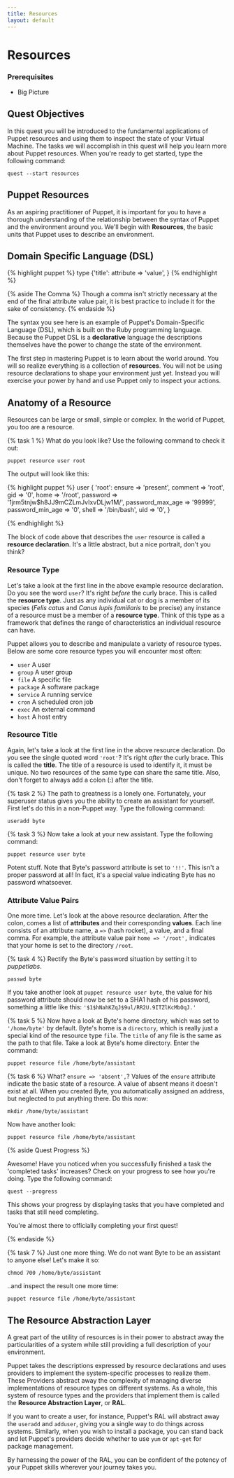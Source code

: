 ```yaml
---
title: Resources
layout: default
---
```


# Resources

### Prerequisites

- Big Picture

## Quest Objectives

In this quest you will be introduced to the fundamental applications of Puppet resources and using them to inspect the state of your Virtual Machine. The tasks we will accomplish in this quest will help you learn more about Puppet resources. When you're ready to get started, type the following command:

    quest --start resources

## Puppet Resources

As an aspiring practitioner of Puppet, it is important for you to have a thorough understanding of the relationship between the syntax of Puppet and the environment around you. We'll begin with **Resources**, the basic units that Puppet uses to describe an environment.

## Domain Specific Language (DSL)

{% highlight puppet %}
type {'title':
    attribute => 'value',
}
{% endhighlight %}

{% aside The Comma %}
Though a comma isn't strictly necessary at the end of the final attribute value pair, it is best practice to include it for the sake of consistency.
{% endaside %}

The syntax you see here is an example of Puppet's Domain-Specific Language (DSL), which is built on the Ruby programming language. Because the Puppet DSL is a **declarative** language the descriptions themselves have the power to change the state of the environment.

The first step in mastering Puppet is to learn about the world around. You will so realize everything is a collection of **resources**. You will not be using resource declarations to shape your environment just yet. Instead you will exercise your power by hand and use Puppet only to inspect your actions.

## Anatomy of a Resource

Resources can be large or small, simple or complex. In the world of Puppet, you too are a resource.

{% task 1 %}
What do you look like? Use the following command to check it out:

	puppet resource user root
		
The output will look like this:

{% highlight puppet %}
user { 'root':
  	ensure           => 'present',
  	comment          => 'root',
  	gid              => '0',
  	home             => '/root',
  	password         => '$1$jrm5tnjw$h8JJ9mCZLmJvIxvDLjw1M/',
  	password_max_age => '99999',
  	password_min_age => '0',
  	shell            => '/bin/bash',
  	uid              => '0',
}

{% endhighlight %}

The block of code above that describes the `user` resource is called a **resource declaration**. It's a little abstract, but a nice portrait, don't you think? 

### Resource Type

Let's take a look at the first line in the above example resource declaration. Do you see the word `user`? It's right _before_ the curly brace. This is called the **resource type**. Just as any individual cat or dog is a member of its species (*Felis catus* and *Canus lupis familiaris* to be precise) any instance of a resource must be a member of a **resource type**. Think of this type as a framework that defines the range of characteristics an individual resource can have.

Puppet allows you to describe and manipulate a variety of resource types. Below are some core resource types you will encounter most often: 

* `user` A user
* `group` A user group
* `file` A specific file
* `package` A software package
* `service` A running service
* `cron` A scheduled cron job
* `exec` An external command
* `host` A host entry

### Resource Title

Again, let's take a look at the first line in the above resource declaration. Do you see the single quoted word `'root'`? It's right _after_ the curly brace. This is called the **title**. The title of a resource is used to identify it, it must be unique. No two resources of the same type can share the same title. Also, don't forget to always add a colon (:) after the title.

{% task 2 %}
The path to greatness is a lonely one. Fortunately, your superuser status gives you the ability to create an assistant for yourself. First let's do this in a non-Puppet way. Type the following command:

	useradd byte

{% task 3 %}
Now take a look at your new assistant. Type the following command:

	puppet resource user byte
            
Potent stuff. Note that Byte's password attribute is set to `'!!'`. This isn't a proper password at all! In fact, it's a special value indicating Byte has no password whatsoever.

### Attribute Value Pairs

One more time. Let's look at the above resource declaration. After the colon, comes a list of **attributes** and their corresponding **values**. Each line consists of an attribute name, a `=>` (hash rocket), a value, and a final comma. For example, the attribute value pair `home => '/root',` indicates that your home is set to the directory `/root`.
	
{% task 4 %}
Rectify the Byte's password situation by setting it to *puppetlabs*.

	passwd byte
		
If you take another look at `puppet resource user byte`, the value for his password attribute should now be set to a SHA1 hash of his password, something a little like this: `'$1$hNahKZqJ$9ul/RR2U.9ITZlKcMbOqJ.'`

{% task 5 %}
Now have a look at Byte's home directory, which was set to `'/home/byte'` by default. Byte's home is a `directory`, which is really just a special kind of the resource type `file`. The `title` of any file is the same as the path to that file. Take a look at Byte's home directory. Enter the command:

	puppet resource file /home/byte/assistant
		
{% task 6 %}
What? `ensure => 'absent',`? Values of the `ensure` attribute indicate the basic state of a resource. A value of absent means it doesn't exist at all. When you created Byte, you automatically assigned an address, but neglected to put anything there. Do this now:

	mkdir /home/byte/assistant
		
Now have another look:

	puppet resource file /home/byte/assistant

{% aside Quest Progress %}

Awesome! Have you noticed when you successfully finished a task the 'completed tasks' increases? Check on your progress to see how you're doing. Type the following command:

	quest --progress

This shows your progress by displaying tasks that you have completed and tasks that still need completing.

You're almost there to officially completing your first quest!

{% endaside %}

{% task 7 %}
Just one more thing. We do not want Byte to be an assistant to anyone else! Let's make it so:
 
	chmod 700 /home/byte/assistant

..and inspect the result one more time:

	puppet resource file /home/byte/assistant

## The Resource Abstraction Layer

A great part of the utility of resources is in their power to abstract away the particularities of a system while still providing a full description of your environment. 

Puppet takes the descriptions expressed by resource declarations and uses providers to implement the system-specific processes to realize them. These Providers abstract away the complexity of managing diverse implementations of resource types on different systems. As a whole, this system of resource types and the providers that implement them is called the **Resource Abstraction Layer**, or **RAL**.

If you want to create a user, for instance, Puppet's RAL will abstract away the `useradd` and `adduser`, giving you a single way to do things across systems. Similarly, when you wish to install a package, you can stand back and let Puppet's providers decide whether to use `yum` or `apt-get` for package management.

By harnessing the power of the RAL, you can be confident of the potency of your Puppet skills wherever your journey takes you.
